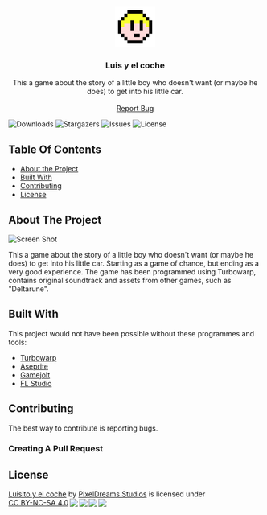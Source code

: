 <br/>
<p align="center">
  <a href="https://github.com/PixelDreams-Studios/luiscar">
    <img src="https://raw.githubusercontent.com/PixelDreams-Studios/luiscar/main/favicon.png" alt="Logo" width="80" height="80">
  </a>

  <h3 align="center">Luis y el  coche</h3>

  <p align="center">
    This a game about the story of a little boy who doesn't want (or maybe he does) to get into his little car.
    <br/>
    <br/>
    <a href="https://github.com/PixelDreams-Studios/luiscar/issues">Report Bug</a>
  </p>
</p>

![Downloads](https://img.shields.io/github/downloads/PixelDreams-Studios/luiscar/total) ![Stargazers](https://img.shields.io/github/stars/PixelDreams-Studios/luiscar?style=social) ![Issues](https://img.shields.io/github/issues/PixelDreams-Studios/luiscar) ![License](https://img.shields.io/github/license/PixelDreams-Studios/luiscar) 

## Table Of Contents

* [About the Project](#about-the-project)
* [Built With](#built-with)
* [Contributing](#contributing)
* [License](#license)

## About The Project

![Screen Shot](https://img.itch.zone/aW1hZ2UvMjMwNzQyMC8xMzY3NDE4MC5wbmc=/original/PU7HSK.png)

This a game about the story of a little boy who doesn't want (or maybe he does) to get into his little car. Starting as a game of chance, but ending as a very good experience.
The game has been programmed using Turbowarp, contains original soundtrack and assets from other games, such as "Deltarune".

## Built With

This project would not have been possible without these programmes and tools:

* [Turbowarp](https://turbowarp.org)
* [Aseprite](https://aseprite.org)
* [Gamejolt](https://gamejolt.com)
* [FL Studio](https://www.image-line.com)

## Contributing

The best way to contribute is reporting bugs.

### Creating A Pull Request



## License

<p xmlns:cc="http://creativecommons.org/ns#" xmlns:dct="http://purl.org/dc/terms/"><a property="dct:title" rel="cc:attributionURL" href="https://github.com/PixelDreams-Studios/luiscar">Luisito y el coche</a> by <a rel="cc:attributionURL dct:creator" property="cc:attributionName" href="https://github.com/PixelDreams-Studios/">PixelDreams Studios</a> is licensed under <a href="http://creativecommons.org/licenses/by-nc-sa/4.0/?ref=chooser-v1" target="_blank" rel="license noopener noreferrer" style="display:inline-block;">CC BY-NC-SA 4.0<img style="height:22px!important;margin-left:3px;vertical-align:text-bottom;" src="https://mirrors.creativecommons.org/presskit/icons/cc.svg?ref=chooser-v1"><img style="height:22px!important;margin-left:3px;vertical-align:text-bottom;" src="https://mirrors.creativecommons.org/presskit/icons/by.svg?ref=chooser-v1"><img style="height:22px!important;margin-left:3px;vertical-align:text-bottom;" src="https://mirrors.creativecommons.org/presskit/icons/nc.svg?ref=chooser-v1"><img style="height:22px!important;margin-left:3px;vertical-align:text-bottom;" src="https://mirrors.creativecommons.org/presskit/icons/sa.svg?ref=chooser-v1"></a></p>
